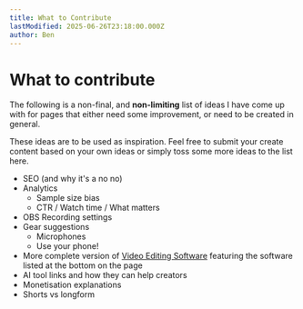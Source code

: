 ```yaml
---
title: What to Contribute
lastModified: 2025-06-26T23:18:00.000Z
author: Ben
---
```

# What to contribute

The following is a non-final, and **non-limiting** list of ideas I have come up with for pages that either need some improvement, or need to be created in general.

These ideas are to be used as inspiration. Feel free to submit your create content based on your own ideas or simply toss some more ideas to the list here.

*   SEO (and why it's a no no)
*   Analytics
    *   Sample size bias
    *   CTR / Watch time / What matters
*   OBS Recording settings
*   Gear suggestions
    *   Microphones
    *   Use your phone!
*   More complete version of [Video Editing Software](/docs/content-creation/tools-resources/video-editing-software) featuring the software listed at the bottom on the page
*   AI tool links and how they can help creators
*   Monetisation explanations
*   Shorts vs longform